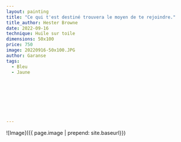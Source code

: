 ```yaml
---
layout: painting
title: "Ce qui t'est destiné trouvera le moyen de te rejoindre."                     
title_author: Hester Browne                                        
date: 2022-09-16
technique: Huile sur toile 
dimensions: 50x100
price: 750
image: 20220916-50x100.JPG
author: Garanse
tags:
  - Bleu
  - Jaune
  
  
  
  
  
  
  
  
---
```

![Image]({{ page.image | prepend: site.baseurl}})


